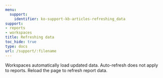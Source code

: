 ```yaml
---
menu:
  support:
    identifier: ko-support-kb-articles-refreshing_data
support:
- reports
- workspaces
title: Refreshing data
toc_hide: true
type: docs
url: /support/:filename
---
```


Workspaces automatically load updated data. Auto-refresh does not apply to reports. Reload the page to refresh report data.